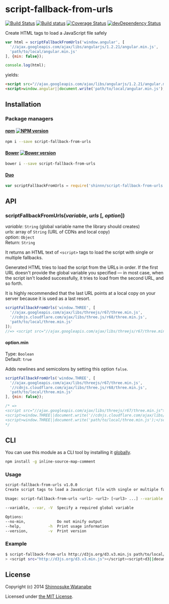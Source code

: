 # script-fallback-from-urls

[![Build Status](https://travis-ci.org/shinnn/script-fallback-from-urls.svg?branch=master)](https://travis-ci.org/shinnn/script-fallback-from-urls)
[![Build status](https://ci.appveyor.com/api/projects/status/5m4u2h2ln3qb2mq2)](https://ci.appveyor.com/project/ShinnosukeWatanabe/script-fallback-from-urls)
[![Coverage Status](https://img.shields.io/coveralls/shinnn/script-fallback-from-urls.svg)](https://coveralls.io/r/shinnn/script-fallback-from-urls)
[![devDependency Status](https://david-dm.org/shinnn/script-fallback-from-urls/dev-status.svg)](https://david-dm.org/shinnn/script-fallback-from-urls#info=devDependencies)

Create HTML tags to load a JavaScript file safely

```javascript
var html = scriptFallbackFromUrls('window.angular', [
  '//ajax.googleapis.com/ajax/libs/angularjs/1.2.21/angular.min.js',
  'path/to/local/angular.min.js'
], {min: false});

console.log(html);
```

yields:

```html
<script src="//ajax.googleapis.com/ajax/libs/angularjs/1.2.21/angular.min.js"></script>
<script>window.angular||document.write('path/to/local/angular.min.js');</script>
```

## Installation

### Package managers

#### [npm](https://www.npmjs.org/) [![NPM version](https://badge.fury.io/js/script-fallback-from-urls.svg)](https://www.npmjs.org/package/script-fallback-from-urls)

```sh
npm i --save script-fallback-from-urls
```

#### [Bower](http://bower.io/) [![Bower version](https://badge.fury.io/bo/script-fallback-from-urls.svg)](https://github.com/shinnn/script-fallback-from-urls/releases)

```sh
bower i --save script-fallback-from-urls
```

#### [Duo](http://duojs.org/)

```javascript
var scriptFallbackFromUrls = require('shinnn/script-fallback-from-urls');
```

## API

### scriptFallbackFromUrls(*variable*, *urls* [, *option*])

*variable*: `String` (global variable name the library should creates)  
*urls*: array of `String` (URL of CDNs and local copy)  
*option*: `Object`  
Return: `String`

It returns an HTML text of `<script>` tags to load the script with single or multiple fallbacks.

Generated HTML tries to load the script from the URLs in order. If the first URL doesn't provide the global variable you specified — in most case, when the script isn't loaded successfully, it tries to load from the second URL, and so forth.

It is highly recommended that the last URL points at a local copy on your server because it is used as a last resort.

```javascript
scriptFallbackFromUrls('window.THREE', [
  '//ajax.googleapis.com/ajax/libs/threejs/r67/three.min.js',
  '//cdnjs.cloudflare.com/ajax/libs/three.js/r68/three.min.js',
  'path/to/local/three.min.js'
]);
//=> <script src="//ajax.googleapis.com/ajax/libs/threejs/r67/three.min.js"></script><script>window.THREE||document.write(\'//cdnjs.cloudflare.com/ajax/libs/three.js/r68/three.min.js\')</script><script>window.THREE||document.write(\'path/to/local/three.min.js\')</script>
```

#### option.min

Type: `Boolean`  
Default: `true`

Adds newlines and semicolons by setting this option `false`.

```javascript
scriptFallbackFromUrls('window.THREE', [
  '//ajax.googleapis.com/ajax/libs/threejs/r67/three.min.js',
  '//cdnjs.cloudflare.com/ajax/libs/three.js/r68/three.min.js',
  'path/to/local/three.min.js'
], {min: false});

/* =>
<script src="//ajax.googleapis.com/ajax/libs/threejs/r67/three.min.js"></script>
<script>window.THREE||document.write('//cdnjs.cloudflare.com/ajax/libs/three.js/r68/three.min.js');</script>
<script>window.THREE||document.write('path/to/local/three.min.js');</script>
*/
```

## CLI

You can use this module as a CLI tool by installing it [globally](https://www.npmjs.org/doc/files/npm-folders.html#global-installation).

```sh
npm install -g inline-source-map-comment
```

### Usage

```sh
script-fallback-from-urls v1.0.0
Create script tags to load a JavaScript file with single or multiple fallbacks

Usage: script-fallback-from-urls <url1> <url2> [<url3> ...] --variable <variable>

--variable, --var, -V  Specify a required global variable

Options:
--no-min,              Do not minify output
--help,            -h  Print usage information
--version,         -v  Print version
```

### Example

```sh
$ script-fallback-from-urls http://d3js.org/d3.v3.min.js path/to/local/d3.v3.min.js --variable d3
> <script src="http://d3js.org/d3.v3.min.js"></script><script>d3||document.write('path/to/local/d3.v3.min.js')</script>
```

## License

Copyright (c) 2014 [Shinnosuke Watanabe](https://github.com/shinnn)

Licensed under [the MIT License](./LICENSE).
